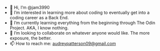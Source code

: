 - 👋 Hi, I’m @jam3990
- 👀 I’m interested in learning more about coding to eventually get into a coding career as a Back End.
- 🌱 I’m currently learning everything from the beginning through The Odin Project. AKA, I know nothing.
- 💞️ I’m looking to collaborate on whatever anyone would like. The more exposure, the better.
- 📫 How to reach me: audreypatterson09@gmail.com

<!---
jam3990/jam3990 is a ✨ special ✨ repository because its `README.md` (this file) appears on your GitHub profile.
You can click the Preview link to take a look at your changes.
--->
